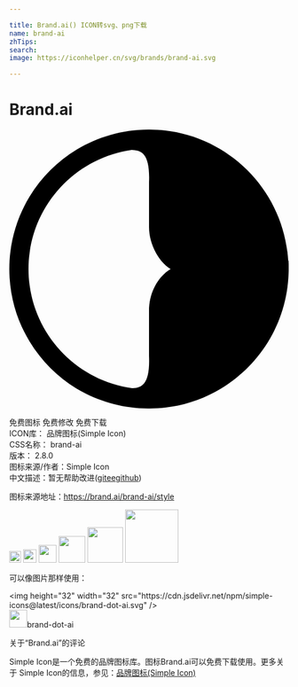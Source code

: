 ```yaml
---

title: Brand.ai() ICON转svg、png下载
name: brand-ai
zhTips: 
search: 
image: https://iconhelper.cn/svg/brands/brand-ai.svg

---
```


# Brand.ai  <small style="font-size: 60%;font-weight: 100"></small>

<div id="svg" class="svg-wrap">
<svg role="img" viewBox="0 0 24 24" xmlns="http://www.w3.org/2000/svg"><title>Brand.ai icon</title><path d="M23.958 11.26C23.58 5.004 18.404.045 12.062.006h-.142C9.68.022 7.584.646 5.795 1.73c-1.652.998-3.043 2.384-4.048 4.033C.76 7.378.15 9.25.023 11.253.008 11.5 0 11.747 0 12c0 .25.01.5.025.746.123 2.003.734 3.873 1.723 5.49 1 1.648 2.384 3.03 4.024 4.033 1.798 1.074 3.897 1.705 6.13 1.72h.18c6.343-.043 11.498-4.99 11.89-11.24.014-.24.03-.496.03-.735s0-.495-.016-.734l-.027-.022zm-11.956 4.38v3.83c.096 2.34-.57 2.73-1.37 2.766-.034 0-.066.003-.1.004-4.556-.645-8.158-4.257-8.784-8.823-.066-.464-.1-.938-.1-1.42 0-.48.034-.953.1-1.418.625-4.56 4.218-8.17 8.77-8.82l.115.01c.8.043 1.465.43 1.37 2.764v3.828c-.01 1.573.895 3.072 1.857 3.64-.962.56-1.868 1.875-1.858 3.634z"/></svg>
</div>
<detail full-name='brand-ai'></detail>

<div class="detail-page">
<p>
<span><span class="badge-success badge">免费图标</span> <span class="badge-success badge">免费修改</span>  <span class="badge-success badge">免费下载</span> </span>
<br/>
<span>
ICON库：
<span class="badge-secondary badge">品牌图标(Simple Icon)</span> 
</span>
<br/>
<span>
CSS名称：
<span class="badge-secondary badge">brand-ai</span> 
</span>

<br/>
<span>
版本：
<span class="badge-secondary badge">2.8.0</span> 
</span>
<br/>
<span>图标来源/作者：<span class="badge-light badge">Simple Icon</span></span> 
<br/>
<span class="zh-detail">中文描述：暂无<span class="help-link"><span>帮助改进</span>(<a href="https://gitee.com/liuwave/icon-helper/edit/master/json/brands/brand-ai.json" target="_blank" rel="noopener noreferrer">gitee</a><a href="https://github.com/liuwave/icon-helper/edit/master/json/brands/brand-ai.json" target="_blank" rel="noopener noreferrer">github</a></span>)</span><br/>
</p>
</div><div class="description description alert alert-light"><p>图标来源地址：<a href="https://brand.ai/brand-ai/style" target="_blank" rel="noopener noreferrer">https://brand.ai/brand-ai/style</a></p></div>
<div class="alert alert-dark">
<img height="21" width="21" src="https://cdn.jsdelivr.net/npm/simple-icons@latest/icons/brand-dot-ai.svg" />
<img height="24" width="24" src="https://cdn.jsdelivr.net/npm/simple-icons@latest/icons/brand-dot-ai.svg" />
<img height="32" width="32" src="https://cdn.jsdelivr.net/npm/simple-icons@latest/icons/brand-dot-ai.svg" />
<img height="48" width="48" src="https://cdn.jsdelivr.net/npm/simple-icons@latest/icons/brand-dot-ai.svg" />
<img height="64" width="64" src="https://cdn.jsdelivr.net/npm/simple-icons@latest/icons/brand-dot-ai.svg" />
<img height="96" width="96" src="https://cdn.jsdelivr.net/npm/simple-icons@latest/icons/brand-dot-ai.svg" />

</div>
<div>
  <p>可以像图片那样使用：    
  </p>
  <div class="alert alert-primary" style="font-size: 14px">
    &lt;img height="32" width="32" src="https://cdn.jsdelivr.net/npm/simple-icons@latest/icons/brand-dot-ai.svg" /&gt;
    <copy-btn content='<img height="32" width="32" src="https://cdn.jsdelivr.net/npm/simple-icons@latest/icons/brand-dot-ai.svg" />'></copy-btn>
  </div>
  <div class="alert alert-secondary">
    <img height="32" width="32" src="https://cdn.jsdelivr.net/npm/simple-icons@latest/icons/brand-dot-ai.svg" />brand-dot-ai
    <copy-btn content="brand-dot-ai" btn-title="复制图标名称"></copy-btn>
  </div>
</div>

<Vssue title="关于“Brand.ai”的评论" >关于“Brand.ai”的评论</Vssue>


<div><p>Simple Icon是一个免费的品牌图标库。图标Brand.ai可以免费下载使用。更多关于  Simple Icon的信息，参见：<a target="_blank" href="https://iconhelper.cn/brands.html">品牌图标(Simple Icon)</a>
</p></div>
